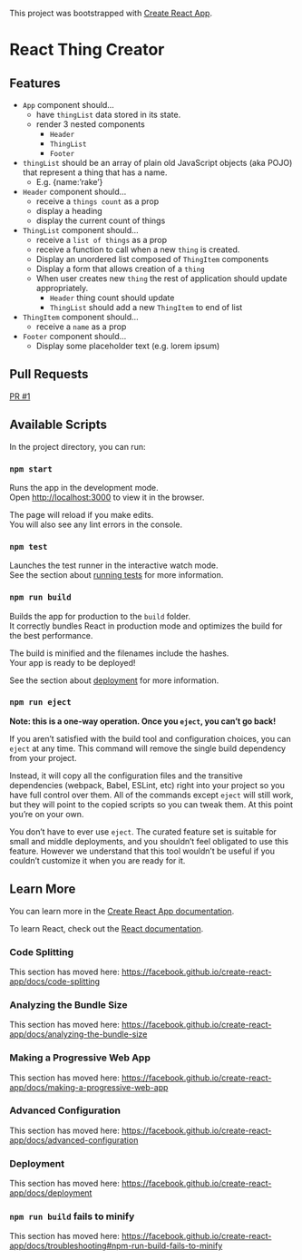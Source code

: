 This project was bootstrapped with [Create React App](https://github.com/facebook/create-react-app).

# React Thing Creator
## Features
- `App` component should…
  - have `thingList` data stored in its state.
  - render 3 nested components
    - `Header`
    - `ThingList`
    - `Footer`
- `thingList` should be an array of plain old JavaScript objects (aka POJO) that represent a thing that has a name.
  - E.g. {name:’rake’}
- `Header` component should…
  - receive a `things count` as a prop
  - display a heading
  - display the current count of things
- `ThingList` component should…
  - receive a `list of things` as a prop
  - receive a function to call when a new `thing` is created.
  - Display an unordered list composed of `ThingItem` components
  - Display a form that allows creation of a `thing`
  - When user creates new `thing` the rest of application should update appropriately.
    - `Header` thing count should update
    - `ThingList` should add a new `ThingItem` to end of list
- `ThingItem` component should…
  - receive a `name` as a prop
- `Footer` component should…
  - Display some placeholder text (e.g. lorem ipsum)

## Pull Requests
[PR #1](https://github.com/eugenemonnier/react-thing-creator/pull/1)

## Available Scripts

In the project directory, you can run:

### `npm start`

Runs the app in the development mode.<br />
Open [http://localhost:3000](http://localhost:3000) to view it in the browser.

The page will reload if you make edits.<br />
You will also see any lint errors in the console.

### `npm test`

Launches the test runner in the interactive watch mode.<br />
See the section about [running tests](https://facebook.github.io/create-react-app/docs/running-tests) for more information.

### `npm run build`

Builds the app for production to the `build` folder.<br />
It correctly bundles React in production mode and optimizes the build for the best performance.

The build is minified and the filenames include the hashes.<br />
Your app is ready to be deployed!

See the section about [deployment](https://facebook.github.io/create-react-app/docs/deployment) for more information.

### `npm run eject`

**Note: this is a one-way operation. Once you `eject`, you can’t go back!**

If you aren’t satisfied with the build tool and configuration choices, you can `eject` at any time. This command will remove the single build dependency from your project.

Instead, it will copy all the configuration files and the transitive dependencies (webpack, Babel, ESLint, etc) right into your project so you have full control over them. All of the commands except `eject` will still work, but they will point to the copied scripts so you can tweak them. At this point you’re on your own.

You don’t have to ever use `eject`. The curated feature set is suitable for small and middle deployments, and you shouldn’t feel obligated to use this feature. However we understand that this tool wouldn’t be useful if you couldn’t customize it when you are ready for it.

## Learn More

You can learn more in the [Create React App documentation](https://facebook.github.io/create-react-app/docs/getting-started).

To learn React, check out the [React documentation](https://reactjs.org/).

### Code Splitting

This section has moved here: https://facebook.github.io/create-react-app/docs/code-splitting

### Analyzing the Bundle Size

This section has moved here: https://facebook.github.io/create-react-app/docs/analyzing-the-bundle-size

### Making a Progressive Web App

This section has moved here: https://facebook.github.io/create-react-app/docs/making-a-progressive-web-app

### Advanced Configuration

This section has moved here: https://facebook.github.io/create-react-app/docs/advanced-configuration

### Deployment

This section has moved here: https://facebook.github.io/create-react-app/docs/deployment

### `npm run build` fails to minify

This section has moved here: https://facebook.github.io/create-react-app/docs/troubleshooting#npm-run-build-fails-to-minify
